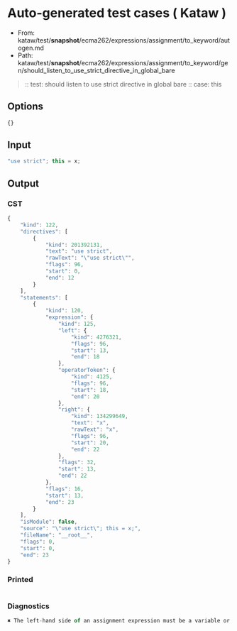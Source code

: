 # Auto-generated test cases ( Kataw )
- From: kataw/test/__snapshot__/ecma262/expressions/assignment/to_keyword/autogen.md
- Path: kataw/test/__snapshot__/ecma262/expressions/assignment/to_keyword/gen/should_listen_to_use_strict_directive_in_global_bare
> :: test: should listen to use strict directive in global bare
> :: case: this
## Options

`````js
{}
`````
## Input

`````js
"use strict"; this = x;
`````
## Output

### CST

```javascript
{
    "kind": 122,
    "directives": [
        {
            "kind": 201392131,
            "text": "use strict",
            "rawText": "\"use strict\"",
            "flags": 96,
            "start": 0,
            "end": 12
        }
    ],
    "statements": [
        {
            "kind": 120,
            "expression": {
                "kind": 125,
                "left": {
                    "kind": 4276321,
                    "flags": 96,
                    "start": 13,
                    "end": 18
                },
                "operatorToken": {
                    "kind": 4125,
                    "flags": 96,
                    "start": 18,
                    "end": 20
                },
                "right": {
                    "kind": 134299649,
                    "text": "x",
                    "rawText": "x",
                    "flags": 96,
                    "start": 20,
                    "end": 22
                },
                "flags": 32,
                "start": 13,
                "end": 22
            },
            "flags": 16,
            "start": 13,
            "end": 23
        }
    ],
    "isModule": false,
    "source": "\"use strict\"; this = x;",
    "fileName": "__root__",
    "flags": 0,
    "start": 0,
    "end": 23
}
```

### Printed

```javascript

```

### Diagnostics

```javascript
✖ The left-hand side of an assignment expression must be a variable or a property access - start: 18, end: 20

```

